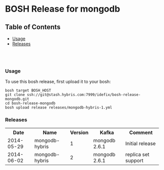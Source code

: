 # BOSH Release for mongodb

## Table of Contents
* [Usage](#usage)
* [Releases](#releases)
<br />
<br />


### <a name="usage"></a>Usage

To use this bosh release, first upload it to your bosh:

```
bosh target BOSH_HOST
git clone ssh://git@stash.hybris.com:7999/idefix/bosh-release-mongodb.git
cd bosh-release-mongodb
bosh upload release releases/mongodb-hybris-1.yml
```

### <a name="releases"></a>Releases
<table>
  <tr>
    <th>Date</th>
    <th>Name</th>
    <th>Version</th>
    <th>Kafka</th>
    <th>Comment</th>
  </tr>
  <tr>
    <td>2014-05-29</td>
    <td>mongodb-hybris</td>
    <td>1</td>
    <td>mongodb 2.6.1</td>
    <td>Initial release</td>
  </tr>
  <tr>
    <td>2014-06-02</td>
    <td>mongodb-hybris</td>
    <td>2</td>
    <td>mongodb 2.6.1</td>
    <td>replica set support</td>
  </tr>
</table>
